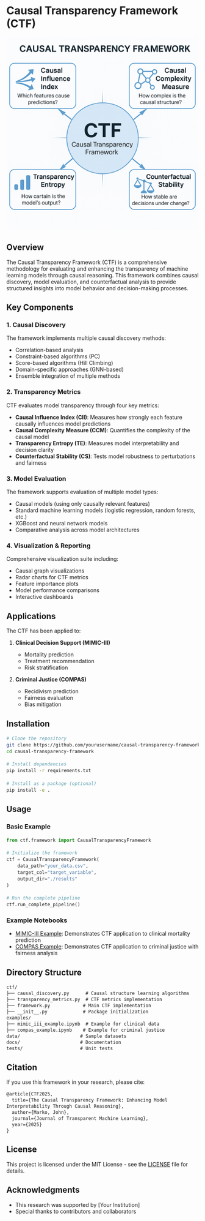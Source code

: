 # Causal Transparency Framework (CTF)

![CTF Framework Overview](Image%20May%208%2C%202025%20at%2008_08_00%20PM.png)

## Overview

The Causal Transparency Framework (CTF) is a comprehensive methodology for evaluating and enhancing the transparency of machine learning models through causal reasoning. This framework combines causal discovery, model evaluation, and counterfactual analysis to provide structured insights into model behavior and decision-making processes.

## Key Components

### 1. Causal Discovery

The framework implements multiple causal discovery methods:
- Correlation-based analysis
- Constraint-based algorithms (PC)
- Score-based algorithms (Hill Climbing)
- Domain-specific approaches (GNN-based)
- Ensemble integration of multiple methods

### 2. Transparency Metrics

CTF evaluates model transparency through four key metrics:

- **Causal Influence Index (CII)**: Measures how strongly each feature causally influences model predictions
- **Causal Complexity Measure (CCM)**: Quantifies the complexity of the causal model
- **Transparency Entropy (TE)**: Measures model interpretability and decision clarity
- **Counterfactual Stability (CS)**: Tests model robustness to perturbations and fairness

### 3. Model Evaluation

The framework supports evaluation of multiple model types:
- Causal models (using only causally relevant features)
- Standard machine learning models (logistic regression, random forests, etc.)
- XGBoost and neural network models
- Comparative analysis across model architectures

### 4. Visualization & Reporting

Comprehensive visualization suite including:
- Causal graph visualizations
- Radar charts for CTF metrics
- Feature importance plots
- Model performance comparisons
- Interactive dashboards

## Applications

The CTF has been applied to:

1. **Clinical Decision Support (MIMIC-III)**
   - Mortality prediction
   - Treatment recommendation
   - Risk stratification

2. **Criminal Justice (COMPAS)**
   - Recidivism prediction
   - Fairness evaluation
   - Bias mitigation

## Installation

```bash
# Clone the repository
git clone https://github.com/yourusername/causal-transparency-framework.git
cd causal-transparency-framework

# Install dependencies
pip install -r requirements.txt

# Install as a package (optional)
pip install -e .
```

## Usage

### Basic Example

```python
from ctf.framework import CausalTransparencyFramework

# Initialize the framework
ctf = CausalTransparencyFramework(
    data_path="your_data.csv",
    target_col="target_variable",
    output_dir="./results"
)

# Run the complete pipeline
ctf.run_complete_pipeline()
```

### Example Notebooks

- [MIMIC-III Example](examples/mimic_iii_example.ipynb): Demonstrates CTF application to clinical mortality prediction
- [COMPAS Example](examples/compas_example.ipynb): Demonstrates CTF application to criminal justice with fairness analysis

## Directory Structure

```
ctf/
├── causal_discovery.py      # Causal structure learning algorithms
├── transparency_metrics.py  # CTF metrics implementation
├── framework.py            # Main CTF implementation
├── __init__.py             # Package initialization
examples/
├── mimic_iii_example.ipynb  # Example for clinical data
├── compas_example.ipynb    # Example for criminal justice
data/                      # Sample datasets
docs/                      # Documentation
tests/                     # Unit tests
```

## Citation

If you use this framework in your research, please cite:

```
@article{CTF2025,
  title={The Causal Transparency Framework: Enhancing Model Interpretability Through Causal Reasoning},
  author={Marko, John},
  journal={Journal of Transparent Machine Learning},
  year={2025}
}
```

## License

This project is licensed under the MIT License - see the [LICENSE](LICENSE) file for details.

## Acknowledgments

- This research was supported by [Your Institution]
- Special thanks to contributors and collaborators